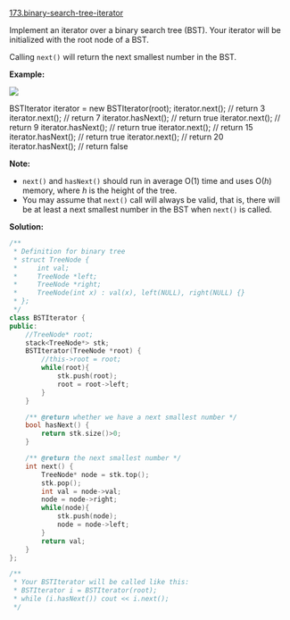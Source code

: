 [173.binary-search-tree-iterator](https://leetcode.com/problems/binary-search-tree-iterator/)  

Implement an iterator over a binary search tree (BST). Your iterator will be initialized with the root node of a BST.

Calling `next()` will return the next smallest number in the BST.

**Example:**

**![](https://assets.leetcode.com/uploads/2018/12/25/bst-tree.png)**

BSTIterator iterator = new BSTIterator(root);
iterator.next();    // return 3
iterator.next();    // return 7
iterator.hasNext(); // return true
iterator.next();    // return 9
iterator.hasNext(); // return true
iterator.next();    // return 15
iterator.hasNext(); // return true
iterator.next();    // return 20
iterator.hasNext(); // return false

**Note:**

*   `next()` and `hasNext()` should run in average O(1) time and uses O(_h_) memory, where _h_ is the height of the tree.
*   You may assume that `next()` call will always be valid, that is, there will be at least a next smallest number in the BST when `next()` is called.  



**Solution:**  

```cpp
/**
 * Definition for binary tree
 * struct TreeNode {
 *     int val;
 *     TreeNode *left;
 *     TreeNode *right;
 *     TreeNode(int x) : val(x), left(NULL), right(NULL) {}
 * };
 */
class BSTIterator {
public:
    //TreeNode* root;
    stack<TreeNode*> stk;
    BSTIterator(TreeNode *root) {
        //this->root = root;
        while(root){
            stk.push(root);
            root = root->left;
        }
    }

    /** @return whether we have a next smallest number */
    bool hasNext() {
        return stk.size()>0;
    }

    /** @return the next smallest number */
    int next() {
        TreeNode* node = stk.top();
        stk.pop();
        int val = node->val;
        node = node->right;
        while(node){
            stk.push(node);
            node = node->left;
        }
        return val;
    }
};

/**
 * Your BSTIterator will be called like this:
 * BSTIterator i = BSTIterator(root);
 * while (i.hasNext()) cout << i.next();
 */
```
      